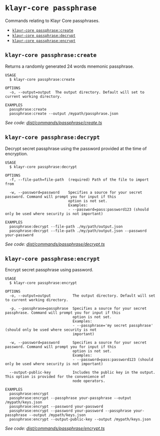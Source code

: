 `klayr-core passphrase`
=======================

Commands relating to Klayr Core passphrases.

* [`klayr-core passphrase:create`](#klayr-core-passphrasecreate)
* [`klayr-core passphrase:decrypt`](#klayr-core-passphrasedecrypt)
* [`klayr-core passphrase:encrypt`](#klayr-core-passphraseencrypt)

## `klayr-core passphrase:create`

Returns a randomly generated 24 words mnemonic passphrase.

```
USAGE
  $ klayr-core passphrase:create

OPTIONS
  -o, --output=output  The output directory. Default will set to current working directory.

EXAMPLES
  passphrase:create
  passphrase:create --output /mypath/passphrase.json
```

_See code: [dist/commands/passphrase/create.ts](https://github.com/klayrhq/klayr-core/blob/v4.1.0/dist/commands/passphrase/create.ts)_

## `klayr-core passphrase:decrypt`

Decrypt secret passphrase using the password provided at the time of encryption.

```
USAGE
  $ klayr-core passphrase:decrypt

OPTIONS
  -f, --file-path=file-path  (required) Path of the file to import from

  -w, --password=password    Specifies a source for your secret password. Command will prompt you for input if this
                             option is not set.
                             Examples:
                             - --password=pass:password123 (should only be used where security is not important)

EXAMPLES
  passphrase:decrypt --file-path ./my/path/output.json
  passphrase:decrypt --file-path ./my/path/output.json --password your-password
```

_See code: [dist/commands/passphrase/decrypt.ts](https://github.com/klayrhq/klayr-core/blob/v4.1.0/dist/commands/passphrase/decrypt.ts)_

## `klayr-core passphrase:encrypt`

Encrypt secret passphrase using password.

```
USAGE
  $ klayr-core passphrase:encrypt

OPTIONS
  -o, --output=output          The output directory. Default will set to current working directory.

  -p, --passphrase=passphrase  Specifies a source for your secret passphrase. Command will prompt you for input if this
                               option is not set.
                               Examples:
                               - --passphrase='my secret passphrase' (should only be used where security is not
                               important)

  -w, --password=password      Specifies a source for your secret password. Command will prompt you for input if this
                               option is not set.
                               Examples:
                               - --password=pass:password123 (should only be used where security is not important)

  --output-public-key          Includes the public key in the output. This option is provided for the convenience of
                               node operators.

EXAMPLES
  passphrase:encrypt
  passphrase:encrypt --passphrase your-passphrase --output /mypath/keys.json
  passphrase:encrypt --password your-password
  passphrase:encrypt --password your-password --passphrase your-passphrase --output /mypath/keys.json
  passphrase:encrypt --output-public-key --output /mypath/keys.json
```

_See code: [dist/commands/passphrase/encrypt.ts](https://github.com/klayrhq/klayr-core/blob/v4.1.0/dist/commands/passphrase/encrypt.ts)_
